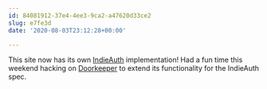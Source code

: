 ```yaml
---
id: 84081912-37e4-4ee3-9ca2-a47620d33ce2
slug: e7fe3d
date: '2020-08-03T23:12:28+00:00'

---
```


This site now has its own [IndieAuth](https://indieauth.net) implementation! Had a fun time this weekend hacking on [Doorkeeper](https://github.com/doorkeeper-gem/doorkeeper) to extend its functionality for the IndieAuth spec.
